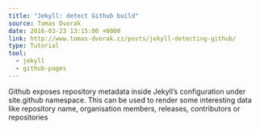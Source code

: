 ```yaml
---
title: "Jekyll: detect Github build"
source: Tomas Dvorak
date: 2016-03-23 13:15:00 +0000
link: http://www.tomas-dvorak.cz/posts/jekyll-detecting-github/
type: Tutorial
tool:
  - jekyll
  - github-pages
---
```

Github exposes repository metadata inside Jekyll’s configuration under site.github namespace. This can be used to render some interesting data like repository name, organisation members, releases, contributors or repositories





